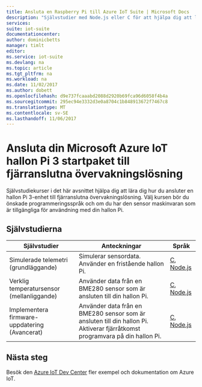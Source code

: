 ```yaml
---
title: Ansluta en Raspberry Pi till Azure IoT Suite | Microsoft Docs
description: "Självstudier med Node.js eller C för att hjälpa dig att lära dig hur du använder Microsoft Azure IoT-startpaket för hallon Pi 3 och fjärranslutna övervakningslösning IoT Suite. Du kan välja en självstudiekurs som simulerar telemetri, som använder verkliga sensorer eller som gör att fjärranslutna firmware-uppdateringar."
services: 
suite: iot-suite
documentationcenter: 
author: dominicbetts
manager: timlt
editor: 
ms.service: iot-suite
ms.devlang: na
ms.topic: article
ms.tgt_pltfrm: na
ms.workload: na
ms.date: 11/02/2017
ms.author: dobett
ms.openlocfilehash: d9e737fcaaabd2088d2920b69fca96d6058f4b4a
ms.sourcegitcommit: 295ec94e3332d3e0a8704c1b848913672f7467c8
ms.translationtype: MT
ms.contentlocale: sv-SE
ms.lasthandoff: 11/06/2017
---
```

# <a name="connect-your-microsoft-azure-iot-raspberry-pi-3-starter-kit-to-the-remote-monitoring-solution"></a>Ansluta din Microsoft Azure IoT hallon Pi 3 startpaket till fjärranslutna övervakningslösning

Självstudiekurser i det här avsnittet hjälpa dig att lära dig hur du ansluter en hallon Pi 3-enhet till fjärranslutna övervakningslösning. Välj kursen bör du önskade programmeringsspråk och om du har den sensor maskinvaran som är tillgängliga för användning med din hallon Pi.

## <a name="the-tutorials"></a>Självstudierna

| Självstudier | Anteckningar | Språk |
| -------- | ----- | --------- |
| Simulerade telemetri (grundläggande)| Simulerar sensordata. Använder en fristående hallon Pi. | [C][lnk-c-simulator], [Node.js][lnk-node-simulator] |
| Verklig temperatursensor (mellanliggande) | Använder data från en BME280 sensor som är ansluten till din hallon Pi. | [C][lnk-c-basic], [Node.js][lnk-node-basic] |
| Implementera firmware-uppdatering (Avancerat)| Använder data från en BME280 sensor som är ansluten till din hallon Pi. Aktiverar fjärråtkomst programvara på din hallon Pi. | [C][lnk-c-advanced], [Node.js][lnk-node-advanced] |

## <a name="next-steps"></a>Nästa steg

Besök den [Azure IoT Dev Center](https://azure.microsoft.com/develop/iot/) fler exempel och dokumentation om Azure IoT.

[lnk-node-simulator]: iot-suite-v1-raspberry-pi-kit-node-get-started-simulator.md
[lnk-node-basic]: iot-suite-v1-raspberry-pi-kit-node-get-started-basic.md
[lnk-node-advanced]: iot-suite-v1-raspberry-pi-kit-node-get-started-advanced.md
[lnk-c-simulator]: iot-suite-v1-raspberry-pi-kit-c-get-started-simulator.md
[lnk-c-basic]: iot-suite-v1-raspberry-pi-kit-c-get-started-basic.md
[lnk-c-advanced]: iot-suite-v1-raspberry-pi-kit-c-get-started-advanced.md
